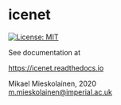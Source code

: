 # icenet
[![License: MIT](https://img.shields.io/badge/License-MIT-yellow.svg)](https://opensource.org/licenses/MIT)


See documentation at

https://icenet.readthedocs.io


Mikael Mieskolainen, 2020\
m.mieskolainen@imperial.ac.uk
